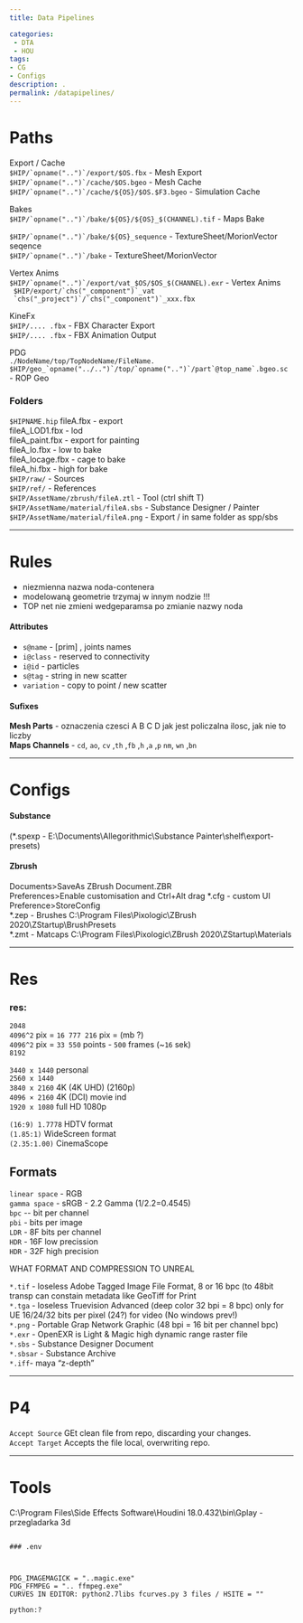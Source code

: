 ```yaml
---
title: Data Pipelines

categories:
 - DTA
 - HOU
tags:
- CG
- Configs
description: .
permalink: /datapipelines/
---
```






# Paths

Export / Cache  
```$HIP/`opname("..")`/export/$OS.fbx``` - Mesh  Export   
```$HIP/`opname("..")`/cache/$OS.bgeo```  -  Mesh  Cache    
```$HIP/`opname("..")`/cache/${OS}/$OS.$F3.bgeo``` -  Simulation   Cache  

Bakes  
```$HIP/`opname("..")`/bake/${OS}/${OS}_$(CHANNEL).tif``` -  Maps Bake    

```$HIP/`opname("..")`/bake/${OS}_sequence``` - TextureSheet/MorionVector seqence      
```$HIP/`opname("..")`/bake``` - TextureSheet/MorionVector   

Vertex Anims   
```$HIP/`opname("..")`/export/vat_$OS/$OS_$(CHANNEL).exr``` -  Vertex Anims     
``` $HIP/export/`chs("_component")`_vat```   
``` `chs("_project")`/`chs("_component")`_xxx.fbx```  

KineFx  
```$HIP/.... .fbx``` -  FBX Character Export  
```$HIP/.... .fbx``` - FBX Animation Output  


PDG  
```./NodeName/top/TopNodeName/FileName.```  
```$HIP/geo_`opname("../..")`/top/`opname("..")`/part`@top_name`.bgeo.sc``` - ROP Geo

### Folders

`$HIPNAME.hip`
fileA.fbx - export    
fileA_LOD1.fbx - lod    
fileA_paint.fbx - export for painting    
fileA_lo.fbx - low to bake    
fileA_locage.fbx - cage to bake      
fileA_hi.fbx - high for bake     
` $HIP/raw/ ` - Sources    
` $HIP/ref/ ` - References    
```$HIP/AssetName/zbrush/fileA.ztl``` - Tool (ctrl shift T)  
```$HIP/AssetName/material/fileA.sbs``` - Substance     Designer / Painter          
```$HIP/AssetName/material/fileA.png``` - Export    / in same folder as  spp/sbs   


---

# Rules

- niezmienna nazwa noda-contenera
- modelowaną geometrie trzymaj w innym nodzie !!!  
- TOP net nie zmieni wedgeparamsa po zmianie nazwy noda

#### Attributes

- `s@name` -  [prim] , joints names
- `i@class` -  reserved to connectivity   
- `i@id` -  particles    
- `s@tag` - string in new scatter
- `variation` - copy to point / new scatter


#### Sufixes

**Mesh Parts** - oznaczenia czesci A B C D jak jest policzalna ilosc, jak nie to liczby  
**Maps Channels** - `cd`,  `ao`, `cv` ,`th` ,`fb` ,`h` ,`a` ,`p` `nm`, `wn` ,`bn`

---

# Configs

#### Substance


(*.spexp - E:\Documents\Allegorithmic\Substance Painter\shelf\export-presets)  

#### Zbrush


Documents>SaveAs ZBrush Document.ZBR   
Preferences>Enable customisation   and Ctrl+Alt drag
*.cfg - custom UI  Preference>StoreConfig  
*.zep - Brushes C:\Program Files\Pixologic\ZBrush 2020\ZStartup\BrushPresets  
*.zmt - Matcaps C:\Program Files\Pixologic\ZBrush 2020\ZStartup\Materials  


---





# Res

### res:
`2048`  
`4096^2` pix = `16 777 216` pix   =  (mb ?)  
`4096^2` pix = `33 550` points - `500` frames (~`16` sek)      
`8192`    

`3440 x 1440` personal   
`2560 x 1440`   
`3840 x 2160` 4K (4K UHD) (2160p)        
`4096 × 2160` 4K (DCI) movie ind   
`1920 x 1080` full HD 1080p  

`(16:9) 1.7778` HDTV format    
`(1.85:1)` WideScreen format       
`(2.35:1.00)` CinemaScope    

## Formats

`linear space` - RGB    
`gamma space` - sRGB - 2.2 Gamma  (1/2.2=0.4545)      
`bpc` -- bit per channel  
`pbi` - bits per image  
`LDR` - 8F  bits per channel    
`HDR` - 16F low precission     
`HDR` - 32F high precision   

WHAT FORMAT AND COMPRESSION TO UNREAL  

`*.tif` - loseless Adobe Tagged Image File Format, 8 or 16 bpc (to 48bit  transp can constain metadata like GeoTiff for Print    
`*.tga` - loseless Truevision Advanced (deep color 32 bpi = 8 bpc) only for UE  16/24/32 bits per pixel (24?) for video (No windows prev!)  
`*.png` - Portable Grap Network Graphic (48 bpi = 16 bit per channel bpc)   
`*.exr` - OpenEXR is Light & Magic  high dynamic range raster file    
`*.sbs` - Substance Designer Document     
`*.sbsar` - Substance Archive    
`*.iff`- maya “z-depth”    



---





# P4
`Accept Source` GEt clean file from repo, discarding your changes.  
`Accept Target` Accepts the file local, overwriting repo.  


---
# Tools

C:\Program Files\Side Effects Software\Houdini 18.0.432\bin\Gplay - przegladarka 3d  



```

### .env



PDG_IMAGEMAGICK = "..magic.exe"  
PDG_FFMPEG = ".. ffmpeg.exe"   
CURVES IN EDITOR: python2.7libs fcurves.py 3 files / HSITE = ""  

python:?
```

